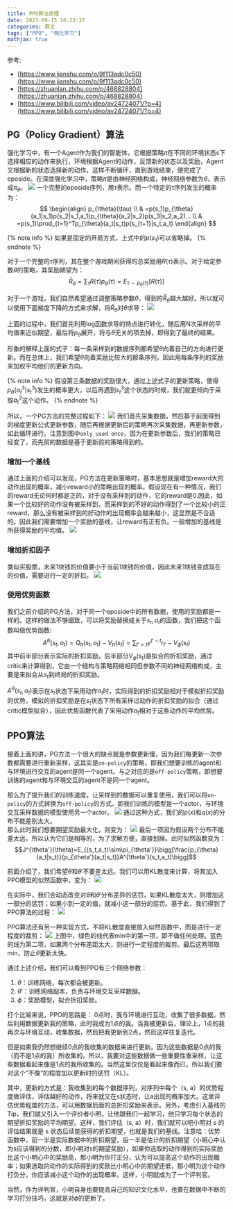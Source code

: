 ```yaml
---
title: PPO算法原理
date: 2023-09-15 16:23:37
categories: 算法
tags: ["PPO", "强化学习"]
mathjax: true
---
```


参考:

* [https://www.jianshu.com/p/9f113adc0c50](https://www.jianshu.com/p/9f113adc0c50)
* [https://zhuanlan.zhihu.com/p/468828804](https://zhuanlan.zhihu.com/p/468828804)
* [https://www.bilibili.com/video/av24724071/?p=4](https://www.bilibili.com/video/av24724071/?p=4)

<!-- more -->

## PG（Policy Gradient）算法

强化学习中，有一个Agent作为我们的智能体，它根据策略$\pi$在不同的环境状态$s$下选择相应的动作来执行，环境根据Agent的动作，反馈新的状态以及奖励，Agent又根据新的状态选择新的动作，这样不断循环，直到游戏结束，便完成了eposide。在深度强化学习中，策略$\pi$是由神经网络构成，神经网络参数为$\theta$，表示成$\pi_{\theta}$。
![ ](PPO算法原理/1.jpg)
一个完整的eposide序列，用$\tau$表示。而一个特定的$\tau$序列发生的概率为：
$$
\begin{align}
    p_{\theta}(\tau)  \\
    & =p(s_1)p_{\theta}(a_1|s_1)p(s_2|s_1,a_1)p_{\theta}(a_2|s_2)p(s_3|s_2,a_2)...  \\
    & =p(s_1)\prod_{t=1}^Tp_{\theta}(a_t|s_t)p(s_{t+1}|s_t,a_t)
\end{align}
$$

{% note info %}
如果是固定的开局方式，上式中的$p(s_1)$可以省略掉。
{% endnote %}

对于一个完整的$\tau$序列，其在整个游戏期间获得的总奖励用$R(\tau)$表示。对于给定参数$\theta$的策略，其奖励期望为：
$$\bar{R}_{\theta}=\sum_{\tau}R(\tau)p_{\theta}(\tau)=E_{\tau \sim p_{\theta}(\tau)}[R(\tau)]$$

对于一个游戏，我们自然希望通过调整策略参数$\theta$，得到的$\bar{R}_{\theta}$越大越好。所以就可以使用下面梯度下降的方式来求解，将$\bar{R}_{\theta}$对$\theta$求导：
![ ](PPO算法原理/2.jpg)

上面的过程中，我们首先利用log函数求导的特点进行转化，随后用N次采样的平均值来近似期望，最后将$p_{\theta}$展开，将与$\theta$无关的项去掉，即得到了最终的结果。

形象的解释上面的式子：每一条采样到的数据序列都希望$\theta$向着自己的方向进行更新。而在总体上，我们希望$\theta$向着奖励比较大的那条序列，因此用每条序列的奖励来加权平均他们的更新方向。

{% note info %}
假设第三条数据的奖励很大，通过上述式子的更新策略，使得$p_{\theta}(a_t^3|s_t^3)$发生的概率更大，以后再遇到$s_t^3$这个状态的时候，我们就更倾向于采取$a_t^3$这个动作。
{% endnote %}

所以，一个PG方法的完整过程如下：
![ ](PPO算法原理/3.jpg)
我们首先采集数据，然后基于前面得到的梯度更新公式更新参数，随后再根据更新后的策略再次采集数据，再更新参数，如此循环进行。注意到图中`only used once`，因为在更新参数后，我们的策略已经变了，而先前的数据是基于更新前的策略得到的。

### 增加一个基线

通过上面的介绍可以发现，PG方法在更新策略时，基本思想就是增加reward大的动作出现的概率，减小reward小的策略出现的概率。假设现在有一种情况，我们的reward无论何时都是正的，对于没有采样到的动作，它的reward是0.因此，如果一个比较好的动作没有被采样到，而采样到的不好的动作得到了一个比较小的正reward，那么没有被采样到的好动作的出现概率会越来越小，这显然是不合适的。因此我们需要增加一个奖励的基线，让reward有正有负。一般增加的基线是所获得奖励的平均值。
![ ](PPO算法原理/4.jpg)

### 增加折扣因子

类似买股票，未来1块钱的价值要小于当前1块钱的价值，因此未来1块钱变成现在的价值，需要进行一定的折扣。
![ ](PPO算法原理/6.jpg)

### 使用优势函数

我们之前介绍的PG方法，对于同一个eposide中的所有数据，使用的奖励都是一样的。这样的做法不够细致，可以将奖励替换成关于$s_t,a_t$的函数，我们把这个函数叫做优势函数:
$$A^{\theta}(s_t, a_t)=Q_{\pi}(s_t,a_t)-V_{\pi}(s_t)=\sum_{t'>t}\gamma^{t'-t}r_{t'}-V_{\phi}(s_t)$$
其中前半部分表示实际的折扣奖励，后半部分$V_{\phi}(s_t)$是拟合的折扣奖励，通过critic来计算得到，它由一个结构与策略网络相同但参数不同的神经网络构成，主要是来拟合从$s_t$到终局的折扣奖励。

$A^{\theta}(s_t, a_t)$表示在$s_t$状态下采用动作$a_t$时，实际得到的折扣奖励相对于模拟折扣奖励的优势。模拟的折扣奖励是在$s_t$状态下所有采样过动作的折扣奖励的拟合（通过critic模型拟合），因此优势函数代表了采用动作$a_t$相对于这些动作的平均优势。

## PPO算法

接着上面的讲，PG方法一个很大的缺点就是参数更新慢，因为我们每更新一次参数都需要进行重新采样，这其实是`on-policy`的策略，即我们想要训练的agent和与环境进行交互的agent是同一个agent。与之对应的是`off-policy`策略，即想要训练的agent和与环境交互的agent不是同一个agent。

那么为了提升我们的训练速度，让采样到的数据可以重复使用，我们可以将`on-policy`的方式转换为`off-policy`的方式。即我们训练的模型是一个actor，与环境交互采样数据的模型使用另一个actor。
![ ](PPO算法原理/7.jpg)
通过这种方式，我们的$p(x)$和$q(x)$的分布不能差别太大。  
那么此时我们想要期望奖励最大化，则变为：
![ ](PPO算法原理/9.jpg)
最后一项因为假设两个分布不能差太远，所以认为它们是相等的，为了求解方便，直接划掉。此时似然函数变为：
$$J^{\theta'}(\theta)=E_{(s_t,a_t)\sim\pi_{\theta'}}\bigg[\frac{p_{\theta}(a_t|s_t)}{p_{\theta'}(a_t|s_t)}A^{\theta'}(s_t,a_t)\bigg]$$

前面介绍了，我们希望$\theta$和$\theta'$不要差太远。我们可以用KL散度来计算，将其加入PPO模型的似然函数中，变为：
![ ](PPO算法原理/10.jpg)

在实际中，我们会动态改变对$\theta$和$\theta'$分布差异的惩罚，如果KL散度太大，则增加这一部分的惩罚；如果小到一定的值，就减小这一部分的惩罚。基于此，我们得到了PPO算法的过程：
![ ](PPO算法原理/11.jpg)

PPO算法还有另一种实现方式，不将KL散度直接放入似然函数中，而是进行一定程度的裁剪：
![ ](PPO算法原理/12.jpg)
上图中，绿色的线代表min中的第一项，即不做任何处理。蓝色的线为第二项，如果两个分布差距太大，则进行一定程度的裁剪。最后这两项取min，防止$\theta$更新太快。

通过上述介绍，我们可以看到PPO有三个网络参数：

1. $\theta$：训练网络，每次都会被更新。
2. $\theta'$：训练网络副本，负责与环境交互采样数据。
3. $\phi$：奖励模型，拟合折扣奖励。

打个比喻来说，PPO的思路是：
0点时，我与环境进行互动，收集了很多数据。然后利用数据更新我的策略，此时我成为1点的我。当我被更新后，理论上，1点的我再次与环境互动，收集数据，然后把我更新到2点，然后这样往复迭代。

但是如果我仍然想继续0点的我收集的数据来进行更新。因为这些数据是0点的我（而不是1点的我）所收集的。所以，我要对这些数据做一些重要性重采样，让这些数据看起来像是1点的我所收集的。当然这里仅仅是看起来像而已，所以我们要对这个“不像”的程度加以更新时的惩罚（KL）。

其中，更新的方式是：我收集到的每个数据序列，对序列中每个（s, a）的优势程度做评估，评估越好的动作，将来就又在s状态时，让a出现的概率加大。这里评估优势程度的方法，可以用数据后面的总折扣奖励来表示。另外，考虑引入基线的Tip，我们就又引入一个评价者小明，让他跟我们一起学习，他只学习每个状态的期望折扣奖励的平均期望。这样，我们评估（s, a）时，我们就可以吧小明对 s 的评估结果就是 s 状态后续能获得的折扣期望，也就是我们的基线。注意哈：优势函数中，前一半是实际数据中的折扣期望，后一半是估计的折扣期望（小明心中认为s应该得到的分数，即小明对s的期望奖励），如果你选取的动作得到的实际奖励比这个小明心中的奖励高，那小明为你打正分，认为可以提高这个动作的出现概率；如果选取的动作的实际得到的奖励比小明心中的期望还低，那小明为这个动作打负分，你应该减小这个动作的出现概率。这样，小明就成为了一个评判官。

当然，作为评判官，小明自身也要提高自己的知识文化水平，也要在数据中不断的学习打分技巧，这就是对$\phi$的更新了。
